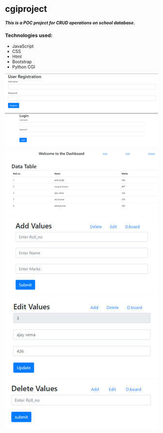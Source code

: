 # cgiproject

##### This is a POC project for CRUD operations on school database.

### Technologies used:
- JavaScript
- CSS
- Html
- Bootstrap
- Python CGI

![Alt text](./images/registration.png)
![Alt text](./images/Login.png)

![Alt text](./images/dashboard.png)
![Alt text](./images/add.png)
![Alt text](./images/edit.png)
![Alt text](./images/delete.png)
